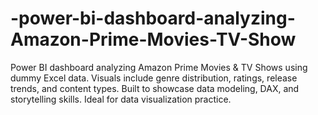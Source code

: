 # -power-bi-dashboard-analyzing-Amazon-Prime-Movies-TV-Show
Power BI dashboard analyzing Amazon Prime Movies &amp; TV Shows using dummy Excel data. Visuals include genre distribution, ratings, release trends, and content types. Built to showcase data modeling, DAX, and storytelling skills. Ideal for data visualization practice.
